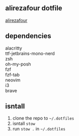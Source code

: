 ## alirezafour dotfile
  
[alirezafour](https://github.com/alirezafour)
  
## dependencies
alacritty  
ttf-jetbrains-mono-nerd  
zsh  
oh-my-posh  
fzf  
fzf-tab  
neovim  
i3  
brave  

## isntall
1. clone the repo to `~/.dotfiles`  
2. isntall `stow`  
3. run `stow .`  in `~/.dotfiles`  
